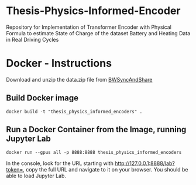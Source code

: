 # Thesis-Physics-Informed-Encoder
 Repository for Implementation of Transformer Encoder with Physical Formula to estimate State of Charge of the dataset  Battery and Heating Data in Real Driving Cycles

 # Docker - Instructions

Download and unzip the data.zip file from [BWSyncAndShare](https://bwsyncandshare.kit.edu/s/XBXH8p9n893wjYd?path=%2FRelevant%2FBattery%20and%20Heating%20Data%20in%20Real%20Driving%20Cycles)

## Build Docker image
```
docker build -t "thesis_physics_informed_encoders" .
```

## Run a Docker Container from the Image, running Jupyter Lab
```
docker run --gpus all -p 8888:8888 thesis_physics_informed_encoders 
```

In the console, look for the URL starting with http://127.0.0.1:8888/lab?token=, copy the full URL and navigate to it on your browser. You should be able to load Jupyter Lab.
